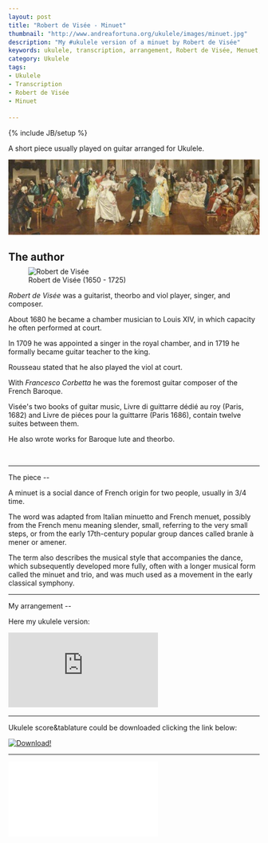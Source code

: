 ```yaml
---
layout: post
title: "Robert de Visée - Minuet"
thumbnail: "http://www.andreafortuna.org/ukulele/images/minuet.jpg"
description: "My #ukulele version of a minuet by Robert de Visée"
keywords: ukulele, transcription, arrangement, Robert de Visée, Menuet, fingerstyle, 
category: Ukulele
tags: 
- Ukulele
- Transcription
- Robert de Visée
- Minuet

---
```

{% include JB/setup %}

A short piece usually played on guitar arranged for Ukulele.

![minuet](/ukulele/images/minuet.jpg)
<!-- more -->

The author
--
<figure style="margin-top:-10px;">
  <img src="http://www.hoasm.org/VIIB/visee.jpg" alt="Robert de Visée">
  <figcaption>Robert de Visée (1650 - 1725)</figcaption>
</figure>

*Robert de Visée* was a guitarist, theorbo and viol player, singer, and composer. 

About 1680 he became a chamber musician to Louis XIV, in which capacity he often performed at court. 

In 1709 he was appointed a singer in the royal chamber, and in 1719 he formally became guitar teacher to the king. 

Rousseau stated that he also played the viol at court. 

With *Francesco Corbetta* he was the foremost guitar composer of the French Baroque. 

Visée's two books of guitar music, Livre di guittarre dédié au roy (Paris, 1682) and Livre de piéces pour la guittarre (Paris 1686), contain twelve suites between them. 

He also wrote works for Baroque lute and theorbo.

<br>
<hr>
The piece
--

A minuet is a social dance of French origin for two people, usually in 3/4 time. 

The word was adapted from Italian minuetto and French menuet, possibly from the French menu meaning slender, small, referring to the very small steps, or from the early 17th-century popular group dances called branle à mener or amener.

The term also describes the musical style that accompanies the dance, which subsequently developed more fully, often with a longer musical form called the minuet and trio, and was much used as a movement in the early classical symphony.

<hr>
My arrangement
--

Here my ukulele version:

<div class="video-container">
<iframe src="https://www.youtube.com/embed/Qt1JNDUpNss" frameborder="0" allowfullscreen></iframe>
</div>

<hr/>

Ukulele score&tablature could be downloaded clicking the link below:

[![Download!](http://www.andreafortuna.org/images/Download-PDF-Button.png)](http://www.andreafortuna.org/ukulele/files/Minuet_devisee.pdf)

<hr/>
<div class="video-container">
<embed src="/ukulele/files/Minuet_devisee.pdf" pluginspage="http://www.adobe.com/products/acrobat/readstep2.html">
</div>